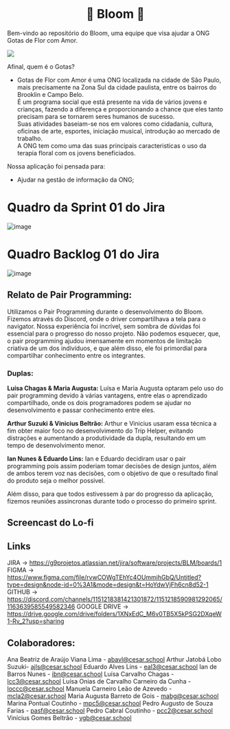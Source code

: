 <h1 align="center">🌸 Bloom 🌸</h1>

<p>Bem-vindo ao repositório do Bloom, uma equipe que visa ajudar a ONG Gotas de Flor com Amor.
</p>

![](https://i.imgur.com/waxVImv.png)

<p>Afinal, quem é o Gotas?</p>

- Gotas de Flor com Amor é uma ONG localizada na cidade de São Paulo, mais precisamente na Zona Sul da cidade paulista, entre os bairros do Brooklin e Campo Belo.<br>É um programa social que está presente na vida de vários jovens e crianças, fazendo a diferença e proporcionando a chance que eles tanto precisam para se tornarem seres humanos de sucesso.<br>Suas atividades baseiam-se nos em valores como cidadania, cultura, oficinas de arte, esportes, iniciação musical, introdução ao mercado de trabalho.<br>A ONG tem como uma das suas principais caracteristicas o uso da terapia floral com os jovens beneficiados.

<p>Nossa aplicação foi pensada para:</p> 

- Ajudar na gestão de informação da ONG;

# Quadro da Sprint 01 do Jira
![image](https://github.com/arthursuzuki/bloom_django/assets/129343931/52e8152d-8df9-49d6-8895-d22a41704e72)

# Quadro Backlog 01 do Jira
![image](https://github.com/arthursuzuki/bloom_django/assets/129343931/fcc871f8-1871-46eb-9a12-227d47d72ce7)

## Relato de Pair Programming:
Utilizamos o Pair Programming durante o desenvolvimento do Bloom. Fizemos através do Discord, onde o driver compartilhava a tela para o navigator. Nossa experiência foi incrível, sem sombra de dúvidas foi essencial para o progresso do nosso projeto. Não podemos esquecer, que, o pair programming ajudou imensamente em momentos de limitação criativa de um dos indivíduos, e que além disso, ele foi primordial para compartilhar conhecimento entre os integrantes.
### Duplas: 
<p><b>Luísa Chagas & Maria Augusta:</b> Luísa e Maria Augusta optaram pelo uso do pair programming devido à várias vantagens, entre elas o aprendizado compartilhado, onde os dois programadores podem se ajudar no desenvolvimento e passar conhecimento entre eles.</p>
<p><b>Arthur Suzuki & Vinicius Beltrão:</b> Arthur e Vinicius usaram essa técnica a fim obter maior foco no desenvolvimento do Trip Helper, evitando distrações e aumentando a produtividade da dupla, resultando em um tempo de desenvolvimento menor.</p>
<p><b>Ian Nunes & Eduardo Lins:</b> Ian e Eduardo decidiram usar o pair programming pois assim poderiam tomar decisões de design juntos, além de ambos terem voz nas decisões, com o objetivo de que o resultado final do produto seja o melhor possivel.</p>
Além disso, para que todos estivessem à par do progresso da aplicação, fizemos reuniões assincronas durante todo o processo do primeiro sprint. 

## Screencast do Lo-fi



## Links
JIRA -> https://g9projetos.atlassian.net/jira/software/projects/BLM/boards/1
FIGMA -> https://www.figma.com/file/rvwCOWgTEhYc4OUmmihGbQ/Untitled?type=design&node-id=0%3A1&mode=design&t=HoYdwVjFh6cn8d52-1
GITHUB -> https://discord.com/channels/1151218381421301872/1151218590981292065/1163639585549582346
GOOGLE DRIVE -> https://drive.google.com/drive/folders/1XNxEdC_M6v0TB5X5kPSG2DXqeW1-Rv_2?usp=sharing

## Colaboradores:
Ana Beatriz de Araújo Viana Lima - abavl@cesar.school
Arthur Jatobá Lobo Suzuki- ajls@cesar.school
Eduardo Alves Lins - eal3@cesar.school
Ian de Barros Nunes - ibn@cesar.school
Luísa Carvalho Chagas - lcc3@cesar.school
Luísa Onias de Carvalho Carneiro da Cunha - loccc@cesar.school
Manuela Carneiro Leão de Azevedo - mcla2@cesar.school 
Maria Augusta Barreto de Gois - mabg@cesar.school
Marina Pontual Coutinho - mpc5@cesar.school
Pedro Augusto de Souza Farias - pasf@cesar.school
Pedro Cabral Coutinho - pcc2@cesar.school
Vinícius Gomes Beltrão - vgb@cesar.school



